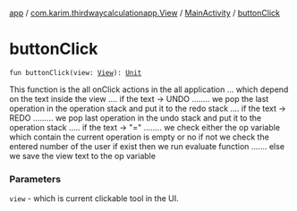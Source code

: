 [app](../../index.md) / [com.karim.thirdwaycalculationapp.View](../index.md) / [MainActivity](index.md) / [buttonClick](./button-click.md)

# buttonClick

`fun buttonClick(view: `[`View`](https://developer.android.com/reference/android/view/View.html)`): `[`Unit`](https://kotlinlang.org/api/latest/jvm/stdlib/kotlin/-unit/index.html)

This function is the all onClick actions in the all application
... which depend on the text inside the view
.... if the text -&gt; UNDO
........ we pop the last operation in the operation  stack and put it to the redo stack
.... if the text -&gt; REDO
......... we pop last operation in the undo stack and put it to the operation stack
..... if the text -&gt; "="
........ we check either the op variable which contain the current operation is empty or
    no if not we check the entered number of the user if exist then we run evaluate  function
....... else we save the view text to the op variable

### Parameters

`view` - which is current clickable tool in the UI.